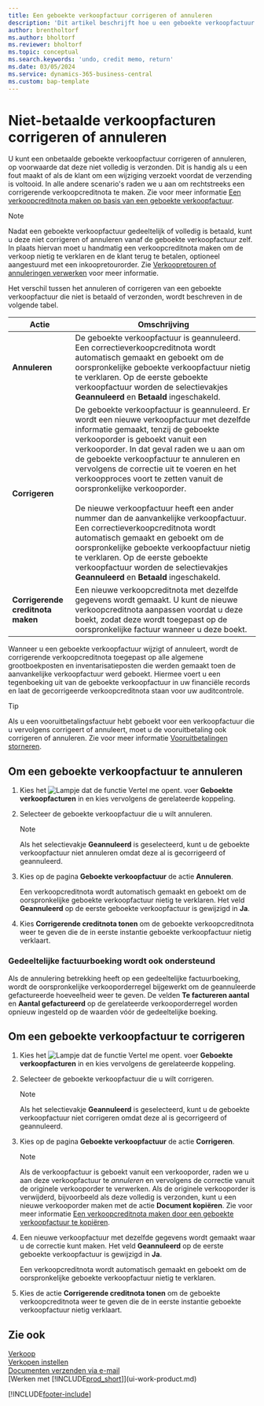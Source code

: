 ```yaml
---
title: Een geboekte verkoopfactuur corrigeren of annuleren
description: 'Dit artikel beschrijft hoe u een geboekte verkoopfactuur corrigeert, ongedaan maakt of annuleert en een verkoopcreditnota vereffent.'
author: brentholtorf
ms.author: bholtorf
ms.reviewer: bholtorf
ms.topic: conceptual
ms.search.keywords: 'undo, credit memo, return'
ms.date: 03/05/2024
ms.service: dynamics-365-business-central
ms.custom: bap-template
---
```

# Niet-betaalde verkoopfacturen corrigeren of annuleren

U kunt een onbetaalde geboekte verkoopfactuur corrigeren of annuleren, op voorwaarde dat deze niet volledig is verzonden. Dit is handig als u een fout maakt of als de klant om een wijziging verzoekt voordat de verzending is voltooid. In alle andere scenario's raden we u aan om rechtstreeks een corrigerende verkoopcreditnota te maken. Zie voor meer informatie [Een verkoopcreditnota maken op basis van een geboekte verkoopfactuur](sales-how-process-sales-returns-cancellations.md#to-create-a-sales-credit-memo-from-a-posted-sales-invoice).  

> [!NOTE]  
> Nadat een geboekte verkoopfactuur gedeeltelijk of volledig is betaald, kunt u deze niet corrigeren of annuleren vanaf de geboekte verkoopfactuur zelf. In plaats hiervan moet u handmatig een verkoopcreditnota maken om de verkoop nietig te verklaren en de klant terug te betalen, optioneel aangestuurd met een inkoopretourorder. Zie [Verkoopretouren of annuleringen verwerken](sales-how-process-sales-returns-cancellations.md) voor meer informatie.

Het verschil tussen het annuleren of corrigeren van een geboekte verkoopfactuur die niet is betaald of verzonden, wordt beschreven in de volgende tabel.

| Actie | Omschrijving |
| --- | --- |
| **Annuleren** |De geboekte verkoopfactuur is geannuleerd. Een correctieverkoopcreditnota wordt automatisch gemaakt en geboekt om de oorspronkelijke geboekte verkoopfactuur nietig te verklaren. Op de eerste geboekte verkoopfactuur worden de selectievakjes **Geannuleerd** en **Betaald** ingeschakeld. |
| **Corrigeren** |De geboekte verkoopfactuur is geannuleerd. Er wordt een nieuwe verkoopfactuur met dezelfde informatie gemaakt, tenzij de geboekte verkooporder is geboekt vanuit een verkooporder. In dat geval raden we u aan om de geboekte verkoopfactuur te annuleren en vervolgens de correctie uit te voeren en het verkoopproces voort te zetten vanuit de oorspronkelijke verkooporder. <br/><br/>De nieuwe verkoopfactuur heeft een ander nummer dan de aanvankelijke verkoopfactuur. Een correctieverkoopcreditnota wordt automatisch gemaakt en geboekt om de oorspronkelijke geboekte verkoopfactuur nietig te verklaren. Op de eerste geboekte verkoopfactuur worden de selectievakjes **Geannuleerd** en **Betaald** ingeschakeld. |
|**Corrigerende creditnota maken**|Een nieuwe verkoopcreditnota met dezelfde gegevens wordt gemaakt. U kunt de nieuwe verkoopcreditnota aanpassen voordat u deze boekt, zodat deze wordt toegepast op de oorspronkelijke factuur wanneer u deze boekt. |

Wanneer u een geboekte verkoopfactuur wijzigt of annuleert, wordt de corrigerende verkoopcreditnota toegepast op alle algemene grootboekposten en inventarisatieposten die werden gemaakt toen de aanvankelijke verkoopfactuur werd geboekt. Hiermee voert u een tegenboeking uit van de geboekte verkoopfactuur in uw financiële records en laat de gecorrigeerde verkoopcreditnota staan voor uw auditcontrole.  

> [!TIP]
> Als u een vooruitbetalingsfactuur hebt geboekt voor een verkoopfactuur die u vervolgens corrigeert of annuleert, moet u de vooruitbetaling ook corrigeren of annuleren. Zie voor meer informatie [Vooruitbetalingen storneren](finance-how-to-correct-prepayments.md).

## Om een geboekte verkoopfactuur te annuleren

1. Kies het ![Lampje dat de functie Vertel me opent.](media/ui-search/search_small.png "Vertel me wat u wilt doen") voer **Geboekte verkoopfacturen** in en kies vervolgens de gerelateerde koppeling.  
2. Selecteer de geboekte verkoopfactuur die u wilt annuleren.

    > [!NOTE]  
    > Als het selectievakje **Geannuleerd** is geselecteerd, kunt u de geboekte verkoopfactuur niet annuleren omdat deze al is gecorrigeerd of geannuleerd.
3. Kies op de pagina **Geboekte verkoopfactuur** de actie **Annuleren**.

    Een verkoopcreditnota wordt automatisch gemaakt en geboekt om de oorspronkelijke geboekte verkoopfactuur nietig te verklaren. Het veld **Geannuleerd** op de eerste geboekte verkoopfactuur is gewijzigd in **Ja**.
4. Kies **Corrigerende creditnota tonen** om de geboekte verkoopcreditnota weer te geven die de in eerste instantie geboekte verkoopfactuur nietig verklaart.

### Gedeeltelijke factuurboeking wordt ook ondersteund

Als de annulering betrekking heeft op een gedeeltelijke factuurboeking, wordt de oorspronkelijke verkooporderregel bijgewerkt om de geannuleerde gefactureerde hoeveelheid weer te geven. De velden **Te factureren aantal** en **Aantal gefactureerd** op de gerelateerde verkooporderregel worden opnieuw ingesteld op de waarden vóór de gedeeltelijke boeking.

## Om een geboekte verkoopfactuur te corrigeren

1. Kies het ![Lampje dat de functie Vertel me opent.](media/ui-search/search_small.png "Vertel me wat u wilt doen") voer **Geboekte verkoopfacturen** in en kies vervolgens de gerelateerde koppeling.  
2. Selecteer de geboekte verkoopfactuur die u wilt corrigeren.

    > [!NOTE]  
    >   Als het selectievakje **Geannuleerd** is geselecteerd, kunt u de geboekte verkoopfactuur niet corrigeren omdat deze al is gecorrigeerd of geannuleerd.
3. Kies op de pagina **Geboekte verkoopfactuur** de actie **Corrigeren**.  

    > [!NOTE]
    > Als de verkoopfactuur is geboekt vanuit een verkooporder, raden we u aan deze verkoopfactuur te *annuleren* en vervolgens de correctie vanuit de originele verkooporder te verwerken. Als de originele verkooporder is verwijderd, bijvoorbeeld als deze volledig is verzonden, kunt u een nieuwe verkooporder maken met de actie **Document kopiëren**. Zie voor meer informatie [Een verkoopcreditnota maken door een geboekte verkoopfactuur te kopiëren](sales-how-process-sales-returns-cancellations.md#to-create-a-sales-credit-memo-by-copying-a-posted-sales-invoice).
4. Een nieuwe verkoopfactuur met dezelfde gegevens wordt gemaakt waar u de correctie kunt maken. Het veld **Geannuleerd** op de eerste geboekte verkoopfactuur is gewijzigd in **Ja**.

    Een verkoopcreditnota wordt automatisch gemaakt en geboekt om de oorspronkelijke geboekte verkoopfactuur nietig te verklaren.
5. Kies de actie **Corrigerende creditnota tonen** om de geboekte verkoopcreditnota weer te geven die de in eerste instantie geboekte verkoopfactuur nietig verklaart.

## Zie ook

[Verkoop](sales-manage-sales.md)  
[Verkopen instellen](sales-setup-sales.md)  
[Documenten verzenden via e-mail](ui-how-send-documents-email.md)  
[Werken met [!INCLUDE[prod_short](includes/prod_short.md)]](ui-work-product.md)


[!INCLUDE[footer-include](includes/footer-banner.md)]

